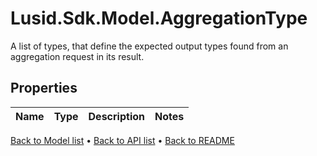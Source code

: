 # Lusid.Sdk.Model.AggregationType
A list of types, that define the expected output types found from an aggregation request in its result.

## Properties

Name | Type | Description | Notes
------------ | ------------- | ------------- | -------------

[Back to Model list](../README.md#documentation-for-models) &#8226; [Back to API list](../README.md#documentation-for-api-endpoints) &#8226; [Back to README](../README.md)

